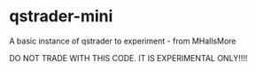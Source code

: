 # qstrader-mini
A basic instance of qstrader to experiment - from MHallsMore

DO NOT TRADE WITH THIS CODE. IT IS EXPERIMENTAL ONLY!!!!
